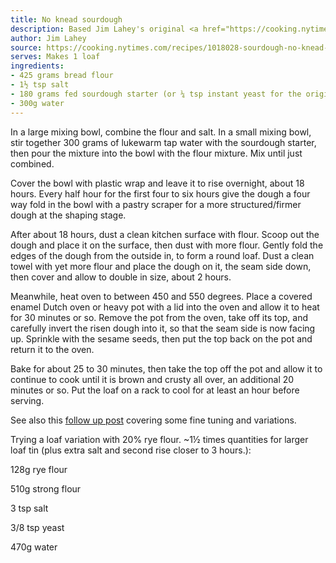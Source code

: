```yaml
---
title: No knead sourdough
description: Based Jim Lahey's original <a href="https://cooking.nytimes.com/recipes/11376-no-knead-bread">no knead bread recipe</a> scaled for a single medium loaf.
author: Jim Lahey
source: https://cooking.nytimes.com/recipes/1018028-sourdough-no-knead-bread
serves: Makes 1 loaf
ingredients:
- 425 grams bread flour
- 1½ tsp salt
- 180 grams fed sourdough starter (or ¼ tsp instant yeast for the original recipe)
- 300g water
---
```


In a large mixing bowl, combine the flour and salt. In a small mixing bowl, stir together 300 grams of lukewarm tap water with the sourdough starter, then pour the mixture into the bowl with the flour mixture. Mix until just combined.

Cover the bowl with plastic wrap and leave it to rise overnight, about 18 hours. Every half hour for the first four to six hours give the dough a four way fold in the bowl with a pastry scraper for a more structured/firmer dough at the shaping stage.

After about 18 hours, dust a clean kitchen surface with flour. Scoop out the dough and place it on the surface, then dust with more flour. Gently fold the edges of the dough from the outside in, to form a round loaf. Dust a clean towel with yet more flour and place the dough on it, the seam side down, then cover and allow to double in size, about 2 hours.

Meanwhile, heat oven to between 450 and 550 degrees. Place a covered enamel Dutch oven or heavy pot with a lid into the oven and allow it to heat for 30 minutes or so. Remove the pot from the oven, take off its top, and carefully invert the risen dough into it, so that the seam side is now facing up. Sprinkle with the sesame seeds, then put the top back on the pot and return it to the oven.

Bake for about 25 to 30 minutes, then take the top off the pot and allow it to continue to cook until it is brown and crusty all over, an additional 20 minutes or so. Put the loaf on a rack to cool for at least an hour  before serving.

<div class="cooksnote">
 See also this <a href="https://www.nytimes.com/2006/12/06/dining/06mini.html">follow up post</a> covering some fine tuning and variations.
</div>

<div class="cooksnote">
  <p>
  Trying a loaf variation with 20% rye flour. ~1½ times quantities for larger loaf tin (plus extra salt and second rise closer to 3 hours.):
  </p>
  <div class="recipe__ingredients">
    <p>128g rye flour</p>
    <p>510g strong flour</p>
    <p>3 tsp salt</p>
    <p>3/8 tsp yeast</p>
    <p>470g water</p>
  </div>
</div>
